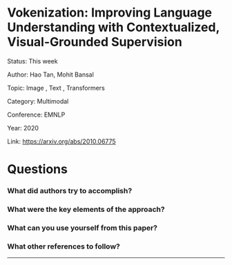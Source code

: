 # Vokenization: Improving Language Understanding with Contextualized, Visual-Grounded Supervision
Status: This week

Author: Hao Tan, Mohit Bansal

Topic: Image , Text , Transformers

Category: Multimodal

Conference: EMNLP

Year: 2020

Link: https://arxiv.org/abs/2010.06775

# Questions

### What did authors try to accomplish?

### What were the key elements of the approach?

### What can you use yourself from this paper?

### What other references to follow?

---